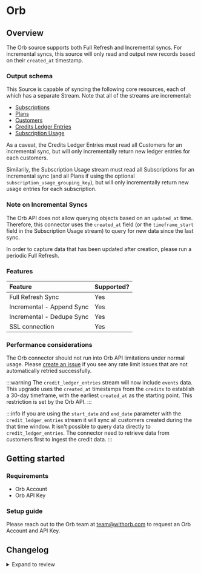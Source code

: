 # Orb

## Overview

The Orb source supports both Full Refresh and Incremental syncs. For incremental syncs, this source
will only read and output new records based on their `created_at` timestamp.

### Output schema

This Source is capable of syncing the following core resources, each of which has a separate Stream. Note that all of the streams are incremental:

- [Subscriptions](https://docs.withorb.com/reference/list-subscriptions)
- [Plans](https://docs.withorb.com/reference/list-plans)
- [Customers](https://docs.withorb.com/reference/list-customers)
- [Credits Ledger Entries](https://docs.withorb.com/reference/fetch-customer-credits-ledger)
- [Subscription Usage](https://docs.withorb.com/reference/fetch-subscription-usage)

As a caveat, the Credits Ledger Entries must read all Customers for an incremental sync, but will only incrementally return new ledger entries for each customers.

Similarily, the Subscription Usage stream must read all Subscriptions for an incremental sync (and all Plans if using the optional `subscription_usage_grouping_key`), but will only incrementally return new usage entries for each subscription.

### Note on Incremental Syncs

The Orb API does not allow querying objects based on an `updated_at` time. Therefore, this connector uses the `created_at` field (or the `timeframe_start` field in the Subscription Usage stream) to query for new data since the last sync.

In order to capture data that has been updated after creation, please run a periodic Full Refresh.

### Features

| Feature                   | Supported? |
| :------------------------ | :--------- |
| Full Refresh Sync         | Yes        |
| Incremental - Append Sync | Yes        |
| Incremental - Dedupe Sync | Yes        |
| SSL connection            | Yes        |

### Performance considerations

The Orb connector should not run into Orb API limitations under normal usage. Please [create an issue](https://github.com/airbytehq/airbyte/issues) if you see any rate limit issues that are not automatically retried successfully.

:::warning
The `credit_ledger_entries` stream will now include `events` data. This upgrade uses the `created_at` timestamps from the `credits` to establish a 30-day timeframe, with the earliest `created_at` as the starting point. This restriction is set by the Orb API.
:::

:::info
If you are using the `start_date` and `end_date` parameter with the `credit_ledger_entries` stream it will sync all customers created during the that time window. It isn't possible to query data directly to `credit_ledger_entries`. The connector need to retrieve data from customers first to ingest the credit data.
:::

## Getting started

### Requirements

- Orb Account
- Orb API Key

### Setup guide

Please reach out to the Orb team at [team@withorb.com](mailto:team@withorb.com) to request
an Orb Account and API Key.

## Changelog

<details>
  <summary>Expand to review</summary>

| Version | Date       | Pull Request                                             | Subject                                                                                                                                                               |
|---------|------------| -------------------------------------------------------- |-----------------------------------------------------------------------------------------------------------------------------------------------------------------------|
| 2.1.23 | 2025-08-02 | [61070](https://github.com/airbytehq/airbyte/pull/61070) | Update dependencies |
| 2.1.22 | 2025-05-24 | [60516](https://github.com/airbytehq/airbyte/pull/60516) | Update dependencies |
| 2.1.21 | 2025-05-10 | [60083](https://github.com/airbytehq/airbyte/pull/60083) | Update dependencies |
| 2.1.20 | 2025-05-04 | [59524](https://github.com/airbytehq/airbyte/pull/59524) | Update dependencies |
| 2.1.19 | 2025-04-27 | [59063](https://github.com/airbytehq/airbyte/pull/59063) | Update dependencies |
| 2.1.18 | 2025-04-19 | [58508](https://github.com/airbytehq/airbyte/pull/58508) | Update dependencies |
| 2.1.17 | 2025-04-12 | [57888](https://github.com/airbytehq/airbyte/pull/57888) | Update dependencies |
| 2.1.16 | 2025-04-05 | [57304](https://github.com/airbytehq/airbyte/pull/57304) | Update dependencies |
| 2.1.15 | 2025-03-29 | [56758](https://github.com/airbytehq/airbyte/pull/56758) | Update dependencies |
| 2.1.14 | 2025-03-22 | [56230](https://github.com/airbytehq/airbyte/pull/56230) | Update dependencies |
| 2.1.13 | 2025-03-08 | [55552](https://github.com/airbytehq/airbyte/pull/55552) | Update dependencies |
| 2.1.12 | 2025-03-01 | [55033](https://github.com/airbytehq/airbyte/pull/55033) | Update dependencies |
| 2.1.11 | 2025-02-23 | [54564](https://github.com/airbytehq/airbyte/pull/54564) | Update dependencies |
| 2.1.10 | 2025-02-15 | [54019](https://github.com/airbytehq/airbyte/pull/54019) | Update dependencies |
| 2.1.9 | 2025-02-08 | [53476](https://github.com/airbytehq/airbyte/pull/53476) | Update dependencies |
| 2.1.8 | 2025-02-01 | [53005](https://github.com/airbytehq/airbyte/pull/53005) | Update dependencies |
| 2.1.7 | 2025-01-25 | [52516](https://github.com/airbytehq/airbyte/pull/52516) | Update dependencies |
| 2.1.6 | 2025-01-18 | [51886](https://github.com/airbytehq/airbyte/pull/51886) | Update dependencies |
| 2.1.5 | 2025-01-11 | [51350](https://github.com/airbytehq/airbyte/pull/51350) | Update dependencies |
| 2.1.4 | 2024-12-28 | [50741](https://github.com/airbytehq/airbyte/pull/50741) | Update dependencies |
| 2.1.3 | 2024-12-21 | [50228](https://github.com/airbytehq/airbyte/pull/50228) | Update dependencies |
| 2.1.2 | 2024-12-14 | [49693](https://github.com/airbytehq/airbyte/pull/49693) | Update dependencies |
| 2.1.1 | 2024-12-12 | [48296](https://github.com/airbytehq/airbyte/pull/48296) | Update dependencies |
| 2.1.0 | 2024-10-23 | [47288](https://github.com/airbytehq/airbyte/pull/47288) | Migrate to manifest only format |
| 2.0.14 | 2024-10-29 | [46770](https://github.com/airbytehq/airbyte/pull/46770) | Update dependencies |
| 2.0.13 | 2024-10-05 | [46395](https://github.com/airbytehq/airbyte/pull/46395) | Update dependencies |
| 2.0.12 | 2024-09-28 | [45785](https://github.com/airbytehq/airbyte/pull/45785) | Update dependencies |
| 2.0.11 | 2024-09-14 | [45472](https://github.com/airbytehq/airbyte/pull/45472) | Update dependencies |
| 2.0.10 | 2024-09-07 | [45212](https://github.com/airbytehq/airbyte/pull/45212) | Update dependencies |
| 2.0.9 | 2024-08-24 | [44626](https://github.com/airbytehq/airbyte/pull/44626) | Update dependencies |
| 2.0.8 | 2024-08-10 | [43601](https://github.com/airbytehq/airbyte/pull/43601) | Update dependencies |
| 2.0.7 | 2024-08-03 | [43163](https://github.com/airbytehq/airbyte/pull/43163) | Update dependencies |
| 2.0.6 | 2024-07-20 | [42198](https://github.com/airbytehq/airbyte/pull/42198) | Update dependencies |
| 2.0.5 | 2024-07-13 | [41720](https://github.com/airbytehq/airbyte/pull/41720) | Update dependencies |
| 2.0.4 | 2024-07-10 | [41386](https://github.com/airbytehq/airbyte/pull/41386) | Update dependencies |
| 2.0.3 | 2024-07-09 | [41090](https://github.com/airbytehq/airbyte/pull/41090) | Update dependencies |
| 2.0.2 | 2024-07-06 | [40826](https://github.com/airbytehq/airbyte/pull/40826) | Update dependencies |
| 2.0.1 | 2024-06-29 | [40541](https://github.com/airbytehq/airbyte/pull/40541) | Update dependencies |
| 2.0.0 | 2024-06-24 | [40227](https://github.com/airbytehq/airbyte/pull/40227) | Migrate connector to Low Code. Update data type of credit_block_per_unit_cost_basis field in credits_ledger_entries stream to match return type from the upstream API |
| 1.2.4 | 2024-06-22 | [40004](https://github.com/airbytehq/airbyte/pull/40004) | Update dependencies |
| 1.2.3 | 2024-06-04 | [39015](https://github.com/airbytehq/airbyte/pull/39015) | [autopull] Upgrade base image to v1.2.1 |
| 1.2.2 | 2024-04-19 | [37211](https://github.com/airbytehq/airbyte/pull/37211) | Updating to 0.80.0 CDK |
| 1.2.1 | 2024-04-12 | [37211](https://github.com/airbytehq/airbyte/pull/37211) | schema descriptions |
| 1.2.0   | 2024-03-19 | [x](https://github.com/airbytehq/airbyte/pull/x)         | Expose `end_date`parameter                                                                                                                                            |
| 1.1.2   | 2024-03-13 | [x](https://github.com/airbytehq/airbyte/pull/x)         | Fix window to 30 days for events query timesframe start and query                                                                                                     |
| 1.1.1   | 2024-02-07 | [35005](https://github.com/airbytehq/airbyte/pull/35005) | Pass timeframe_start, timeframe_end to events query                                                                                                                   |
| 1.1.0   | 2023-03-03 | [24567](https://github.com/airbytehq/airbyte/pull/24567) | Add Invoices incremental stream merged from [#24737](https://github.com/airbytehq/airbyte/pull/24737)                                                                 |
| 1.0.0   | 2023-02-02 | [21951](https://github.com/airbytehq/airbyte/pull/21951) | Add SubscriptionUsage stream, and made `start_date` a required field                                                                                                  |
| 0.1.4   | 2022-10-07 | [17761](https://github.com/airbytehq/airbyte/pull/17761) | Fix bug with enriching ledger entries with multiple credit blocks                                                                                                     |
| 0.1.3   | 2022-08-26 | [16017](https://github.com/airbytehq/airbyte/pull/16017) | Add credit block id to ledger entries                                                                                                                                 |
| 0.1.2   | 2022-04-20 | [11528](https://github.com/airbytehq/airbyte/pull/11528) | Add cost basis to ledger entries, update expiration date, sync only committed entries                                                                                 |
| 0.1.1   | 2022-03-03 | [10839](https://github.com/airbytehq/airbyte/pull/10839) | Support ledger entries with numeric properties + schema fixes                                                                                                         |
| 0.1.0   | 2022-02-01 |                                                          | New Source: Orb                                                                                                                                                       |
| :---    | :---       | :---                                                     | :---                                                                                                                                                                  |

</details>
